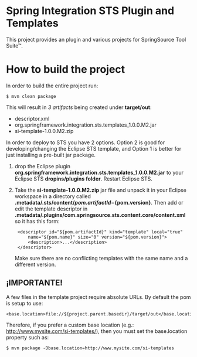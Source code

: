 Spring Integration STS Plugin and Templates
===========================================

This project provides an plugin and various projects for SpringSource Tool Suite™. 

# How to build the project

In order to build the entire project run:

    $ mvn clean package

This will result in *3 artifacts* being created under **target/out**:

* descriptor.xml
* org.springframework.integration.sts.templates_1.0.0.M2.jar
* si-template-1.0.0.M2.zip

In order to deploy to STS you have 2 options.  Option 2 is good for developing/changing the Eclipse STS template, and Option 1 is 
better for just installing a pre-built jar package.

1. drop the Eclipse plugin **org.springframework.integration.sts.templates_1.0.0.M2.jar**
   to your Eclipse STS **dropins/plugins folder**. Restart Eclipse STS.

2. Take the **si-template-1.0.0.M2.zip** jar file and unpack it in your Eclipse workspace in a directory called
**.metadata/.sts/content/${pom.artifactId}-${pom.version}**. Then add or edit the
template descriptor in **.metadata/.plugins/com.springsource.sts.content.core/content.xml**
so it has this form:

        <descriptor id="${pom.artifactId}" kind="template" local="true"
            name="${pom.name}" size="0" version="${pom.version}">
            <description>...</description>
        </descriptor>

    Make sure there are no conflicting templates with the same name and a different version.

## ¡IMPORTANTE!

A few files in the template project require absolute URLs. By default the pom is setup to use:

	<base.location>file://${project.parent.basedir}/target/out</base.location>

Therefore, if you prefer a custom base location (e.g.: http://www.mysite.com/si-templates/), then you must set the
base.location property such as:

	$ mvn package -Dbase.location=http://www.mysite.com/si-templates
	
	